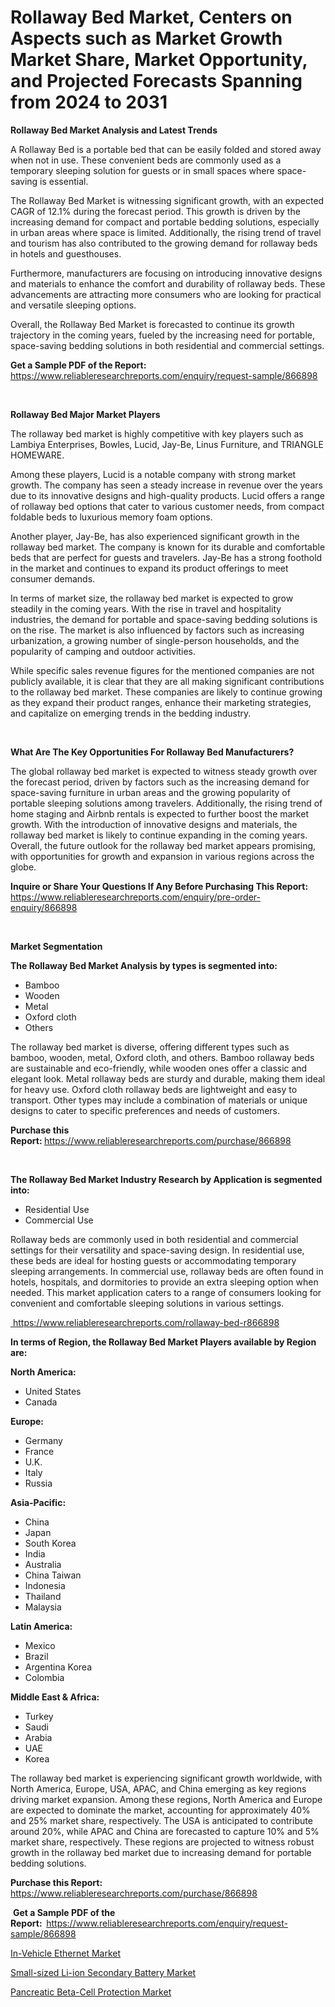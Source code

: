 <p><h1>Rollaway Bed Market, Centers on Aspects such as Market Growth Market Share, Market Opportunity, and Projected Forecasts Spanning from 2024 to 2031</h1></p><p><strong>Rollaway Bed Market Analysis and Latest Trends</strong></p>
<p><p>A Rollaway Bed is a portable bed that can be easily folded and stored away when not in use. These convenient beds are commonly used as a temporary sleeping solution for guests or in small spaces where space-saving is essential.</p><p>The Rollaway Bed Market is witnessing significant growth, with an expected CAGR of 12.1% during the forecast period. This growth is driven by the increasing demand for compact and portable bedding solutions, especially in urban areas where space is limited. Additionally, the rising trend of travel and tourism has also contributed to the growing demand for rollaway beds in hotels and guesthouses.</p><p>Furthermore, manufacturers are focusing on introducing innovative designs and materials to enhance the comfort and durability of rollaway beds. These advancements are attracting more consumers who are looking for practical and versatile sleeping options.</p><p>Overall, the Rollaway Bed Market is forecasted to continue its growth trajectory in the coming years, fueled by the increasing need for portable, space-saving bedding solutions in both residential and commercial settings.</p></p>
<p><strong>Get a Sample PDF of the Report:&nbsp;</strong> <a href="https://www.reliableresearchreports.com/enquiry/request-sample/866898">https://www.reliableresearchreports.com/enquiry/request-sample/866898</a></p>
<p>&nbsp;</p>
<p><strong>Rollaway Bed Major Market Players</strong></p>
<p><p>The rollaway bed market is highly competitive with key players such as Lambiya Enterprises, Bowles, Lucid, Jay-Be, Linus Furniture, and TRIANGLE HOMEWARE.</p><p>Among these players, Lucid is a notable company with strong market growth. The company has seen a steady increase in revenue over the years due to its innovative designs and high-quality products. Lucid offers a range of rollaway bed options that cater to various customer needs, from compact foldable beds to luxurious memory foam options.</p><p>Another player, Jay-Be, has also experienced significant growth in the rollaway bed market. The company is known for its durable and comfortable beds that are perfect for guests and travelers. Jay-Be has a strong foothold in the market and continues to expand its product offerings to meet consumer demands.</p><p>In terms of market size, the rollaway bed market is expected to grow steadily in the coming years. With the rise in travel and hospitality industries, the demand for portable and space-saving bedding solutions is on the rise. The market is also influenced by factors such as increasing urbanization, a growing number of single-person households, and the popularity of camping and outdoor activities.</p><p>While specific sales revenue figures for the mentioned companies are not publicly available, it is clear that they are all making significant contributions to the rollaway bed market. These companies are likely to continue growing as they expand their product ranges, enhance their marketing strategies, and capitalize on emerging trends in the bedding industry.</p></p>
<p>&nbsp;</p>
<p><strong>What Are The Key Opportunities For Rollaway Bed Manufacturers?</strong></p>
<p><p>The global rollaway bed market is expected to witness steady growth over the forecast period, driven by factors such as the increasing demand for space-saving furniture in urban areas and the growing popularity of portable sleeping solutions among travelers. Additionally, the rising trend of home staging and Airbnb rentals is expected to further boost the market growth. With the introduction of innovative designs and materials, the rollaway bed market is likely to continue expanding in the coming years. Overall, the future outlook for the rollaway bed market appears promising, with opportunities for growth and expansion in various regions across the globe.</p></p>
<p><strong>Inquire or Share Your Questions If Any Before Purchasing This Report:</strong> <a href="https://www.reliableresearchreports.com/enquiry/pre-order-enquiry/866898">https://www.reliableresearchreports.com/enquiry/pre-order-enquiry/866898</a></p>
<p>&nbsp;</p>
<p><strong>Market Segmentation</strong></p>
<p><strong>The Rollaway Bed Market Analysis by types is segmented into:</strong></p>
<p><ul><li>Bamboo</li><li>Wooden</li><li>Metal</li><li>Oxford cloth</li><li>Others</li></ul></p>
<p><p>The rollaway bed market is diverse, offering different types such as bamboo, wooden, metal, Oxford cloth, and others. Bamboo rollaway beds are sustainable and eco-friendly, while wooden ones offer a classic and elegant look. Metal rollaway beds are sturdy and durable, making them ideal for heavy use. Oxford cloth rollaway beds are lightweight and easy to transport. Other types may include a combination of materials or unique designs to cater to specific preferences and needs of customers.</p></p>
<p><strong>Purchase this Report:&nbsp;</strong><a href="https://www.reliableresearchreports.com/purchase/866898">https://www.reliableresearchreports.com/purchase/866898</a></p>
<p>&nbsp;</p>
<p><strong>The Rollaway Bed Market Industry Research by Application is segmented into:</strong></p>
<p><ul><li>Residential Use</li><li>Commercial Use</li></ul></p>
<p><p>Rollaway beds are commonly used in both residential and commercial settings for their versatility and space-saving design. In residential use, these beds are ideal for hosting guests or accommodating temporary sleeping arrangements. In commercial use, rollaway beds are often found in hotels, hospitals, and dormitories to provide an extra sleeping option when needed. This market application caters to a range of consumers looking for convenient and comfortable sleeping solutions in various settings.</p></p>
<p><a href="https://www.reliableresearchreports.com/rollaway-bed-r866898">&nbsp;https://www.reliableresearchreports.com/rollaway-bed-r866898</a></p>
<p><strong>In terms of Region, the Rollaway Bed Market Players available by Region are:</strong></p>
<p>
    <p> <strong> North America: </strong>
        <ul>
            <li>United States</li>
            <li>Canada</li>
        </ul>
        </p> 
    <p> <strong> Europe: </strong>
        <ul>
            <li>Germany</li>
            <li>France</li>
            <li>U.K.</li>
            <li>Italy</li>
            <li>Russia</li>
        </ul>
        </p> 
    <p> <strong> Asia-Pacific: </strong>
        <ul>
            <li>China</li>
            <li>Japan</li>
            <li>South Korea</li>
            <li>India</li>
            <li>Australia</li>
            <li>China Taiwan</li>
            <li>Indonesia</li>
            <li>Thailand</li>
            <li>Malaysia</li>
        </ul>
        </p> 
    <p> <strong> Latin America: </strong>
        <ul>
            <li>Mexico</li>
            <li>Brazil</li>
            <li>Argentina Korea</li>
            <li>Colombia</li>
        </ul>
        </p> 
    <p> <strong> Middle East & Africa: </strong>
        <ul>
            <li>Turkey</li>
            <li>Saudi</li>
            <li>Arabia</li>
            <li>UAE</li>
            <li>Korea</li>
        </ul>
    </p>
    </p>
<p><p>The rollaway bed market is experiencing significant growth worldwide, with North America, Europe, USA, APAC, and China emerging as key regions driving market expansion. Among these regions, North America and Europe are expected to dominate the market, accounting for approximately 40% and 25% market share, respectively. The USA is anticipated to contribute around 20%, while APAC and China are forecasted to capture 10% and 5% market share, respectively. These regions are projected to witness robust growth in the rollaway bed market due to increasing demand for portable bedding solutions.</p></p>
<p><strong>Purchase this Report: </strong><a href="https://www.reliableresearchreports.com/purchase/866898">https://www.reliableresearchreports.com/purchase/866898</a></p>
<p>&nbsp;<strong>Get a Sample PDF of the Report:&nbsp;&nbsp;</strong><a href="https://www.reliableresearchreports.com/enquiry/request-sample/866898">https://www.reliableresearchreports.com/enquiry/request-sample/866898</a></p>
<p><strong></strong></p>
<p><p><a href="https://github.com/EdwarWatkinXXdd/Market-Research-Report-List-1/blob/main/in-vehicle-ethernet-market.md">In-Vehicle Ethernet Market</a></p><p><a href="https://github.com/LoganChynna/Market-Research-Report-List-1/blob/main/small-sized-li-ion-secondary-battery-market.md">Small-sized Li-ion Secondary Battery Market</a></p><p><a href="https://github.com/saplakhanom821/Market-Research-Report-List-1/blob/main/pancreatic-beta-cell-protection-market.md">Pancreatic Beta-Cell Protection Market</a></p></p>